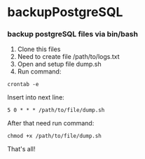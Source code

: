 # backupPostgreSQL
### backup postgreSQL files via bin/bash

1. Clone this files
2. Need to create file /path/to/logs.txt
3. Open and setup file dump.sh
4. Run command:

```
crontab -e
```

Insert into next line:

```
5 0 * * * /path/to/file/dump.sh
```

After that need run command:

```
chmod +x /path/to/file/dump.sh
```

That's all!
